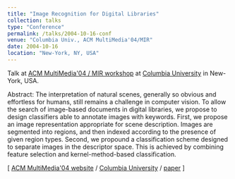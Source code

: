 ```yaml
---
title: "Image Recognition for Digital Libraries"
collection: talks
type: "Conference"
permalink: /talks/2004-10-16-conf
venue: "Columbia Univ., ACM MultiMedia'04/MIR"
date: 2004-10-16
location: "New-York, NY, USA"
---
```


Talk at [ACM MultiMedia'04 / MIR workshop](http://www.mm2004.org/) at [Columbia University](https://www.columbia.edu/) in New-York, USA.

Abstract: The  interpretation of natural scenes, generally so obvious and effortless for humans, still remains a challenge in computer vision. To allow the search of image-based documents in digital libraries, we propose to design classifiers able to annotate images with keywords. First, we propose an image representation appropriate for scene description. Images are segmented into regions, and then indexed according to the presence of given region types. Second, we propound a classification scheme designed to separate images in the descriptor space. This is achieved by combining feature selection and kernel-method-based classification.

\[ [ACM MultiMedia'04 website](http://www.mm2004.org/) / [Columbia University](https://www.columbia.edu/) / [paper](http://blesaux.free.fr/papers/lesaux-acm04.pdf) \]